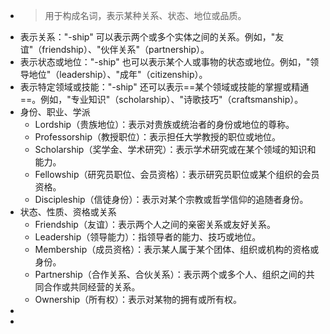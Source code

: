 - >用于构成名词，表示某种关系、状态、地位或品质。
- 表示关系："-ship" 可以表示两个或多个实体之间的关系。例如，"友谊"（friendship）、"伙伴关系"（partnership）。
- 表示状态或地位："-ship" 也可以表示某个人或事物的状态或地位。例如，"领导地位"（leadership）、"成年"（citizenship）。
- 表示特定领域或技能："-ship" 还可以表示==某个领域或技能的掌握或精通==。例如，"专业知识"（scholarship）、"诗歌技巧"（craftsmanship）。
- 身份、职业、学派
	- Lordship（贵族地位）：表示对贵族或统治者的身份或地位的尊称。
	- Professorship（教授职位）：表示担任大学教授的职位或地位。
	- Scholarship（奖学金、学术研究）：表示学术研究或在某个领域的知识和能力。
	- Fellowship（研究员职位、会员资格）：表示研究员职位或某个组织的会员资格。
	- Discipleship（信徒身份）：表示对某个宗教或哲学信仰的追随者身份。
- 状态、性质、资格或关系
	- Friendship（友谊）：表示两个人之间的亲密关系或友好关系。
	- Leadership（领导能力）：指领导者的能力、技巧或地位。
	- Membership（成员资格）：表示某人属于某个团体、组织或机构的资格或身份。
	- Partnership（合作关系、合伙关系）：表示两个或多个人、组织之间的共同合作或共同经营的关系。
	- Ownership（所有权）：表示对某物的拥有或所有权。
-
-